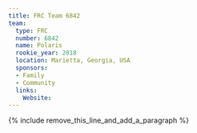 ```yaml
---
title: FRC Team 6842
team:
  type: FRC
  number: 6842
  name: Polaris
  rookie_year: 2018
  location: Marietta, Georgia, USA
  sponsors:
  - Family
  - Community
  links:
    Website:
---
```


{% include remove_this_line_and_add_a_paragraph %}